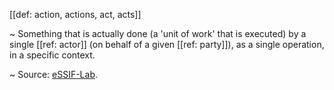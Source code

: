 [[def: action, actions, act, acts]]

~ Something that is actually done (a 'unit of work' that is executed) by a single [[ref: actor]] (on behalf of a given [[ref: party]]), as a single operation, in a specific context.

~ Source: [eSSIF-Lab](https://essif-lab.github.io/framework/docs/essifLab-glossary#action).
